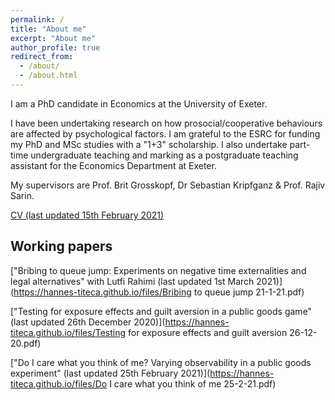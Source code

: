 ```yaml
---
permalink: /
title: "About me"
excerpt: "About me"
author_profile: true
redirect_from: 
  - /about/
  - /about.html
---
```

I am a PhD candidate in Economics at the University of Exeter.

I have been undertaking research on how prosocial/cooperative behaviours are affected by psychological factors. I am grateful to the ESRC for funding my PhD and MSc studies with a "1+3" scholarship. I also undertake part-time undergraduate teaching and marking as a postgraduate teaching assistant for the Economics Department at Exeter.

My supervisors are Prof. Brit Grosskopf, Dr Sebastian Kripfganz & Prof. Rajiv Sarin.

[CV (last updated 15th February 2021)](https://hannes-titeca.github.io/files/CV.pdf)


## Working papers


["Bribing to queue jump:  Experiments on negative time externalities and legal alternatives" with Lutfi Rahimi (last updated 1st March 2021)](https://hannes-titeca.github.io/files/Bribing to queue jump 21-1-21.pdf)

["Testing for exposure effects and guilt aversion in a public goods game" (last updated 26th December 2020)](https://hannes-titeca.github.io/files/Testing for exposure effects and guilt aversion 26-12-20.pdf)

["Do I care what you think of me?  Varying observability in a public goods experiment" (last updated 25th February 2021)](https://hannes-titeca.github.io/files/Do I care what you think of me 25-2-21.pdf)